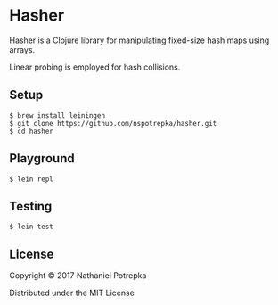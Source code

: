 # Hasher

Hasher is a Clojure library for manipulating fixed-size hash maps using arrays.

Linear probing is employed for hash collisions.

## Setup

```
$ brew install leiningen
$ git clone https://github.com/nspotrepka/hasher.git
$ cd hasher
```

## Playground

```
$ lein repl
```

## Testing

```
$ lein test
```

## License

Copyright © 2017 Nathaniel Potrepka

Distributed under the MIT License
